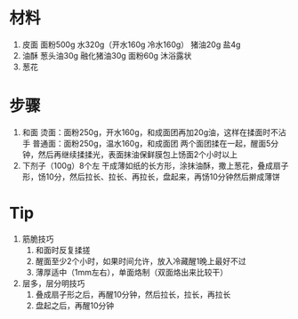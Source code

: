 # 材料
1. 皮面
面粉500g
水320g（开水160g 冷水160g）
猪油20g
盐4g
2. 油酥 
葱头油30g
融化猪油30g
面粉60g
沐浴露状
3. 葱花

# 步骤
1. 和面
烫面：面粉250g，开水160g，和成面团再加20g油，这样在揉面时不沾手
普通面：面粉250g，温水160g，和成面团
两个面团揉在一起，醒面5分钟，然后再继续揉揉光，表面抹油保鲜膜包上饧面2个小时以上
2. 下剂子（100g）8个左
干成薄如纸的长方形，涂抹油酥，撒上葱花，叠成扇子形，饧10分，然后拉长、拉长、再拉长，盘起来，再饧10分钟然后擀成薄饼
# Tip
1. 筋脆技巧
	1. 和面时反复揉搓
	2. 醒面至少2个小时，如果时间允许，放入冷藏醒1晚上最好不过
	3. 薄厚适中（1mm左右），单面烙制（双面烙出来比较干）
2. 层多，层分明技巧
	1. 叠成扇子形之后，再醒10分钟，然后拉长，拉长，再拉长
	2. 盘起之后，再醒10分钟